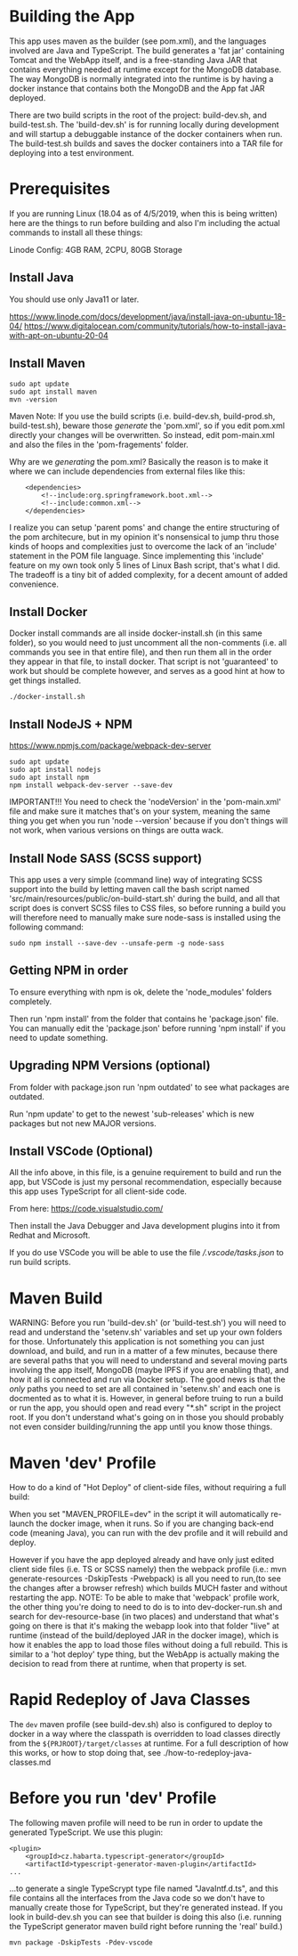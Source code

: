 # Building the App

This app uses maven as the builder (see pom.xml), and the languages involved are Java and TypeScript. The build generates a 'fat jar' containing Tomcat and the WebApp itself, and is a free-standing Java JAR that contains everything needed at runtime except for the MongoDB database. The way MongoDB is normally integrated into the runtime is by having a docker instance that contains both the MongoDB and the App fat JAR deployed.

There are two build scripts in the root of the project: build-dev.sh, and build-test.sh. The 'build-dev.sh' is for running locally during development and will startup a debuggable instance of the docker containers when run. The build-test.sh builds and saves the docker containers into a TAR file for deploying into a test environment.

# Prerequisites

If you are running Linux (18.04 as of 4/5/2019, when this is being written) here are the things to run before building and also I'm including the actual commands to install all these things:

Linode Config: 4GB RAM, 2CPU, 80GB Storage

## Install Java

You should use only Java11 or later.
 
https://www.linode.com/docs/development/java/install-java-on-ubuntu-18-04/
https://www.digitalocean.com/community/tutorials/how-to-install-java-with-apt-on-ubuntu-20-04

## Install Maven

```
sudo apt update
sudo apt install maven
mvn -version
```

Maven Note: If you use the build scripts (i.e. build-dev.sh, build-prod.sh, build-test.sh), beware those *generate* the 'pom.xml', so if you edit pom.xml directly your changes will be overwritten. So instead, edit pom-main.xml and also the files in the 'pom-fragements' folder.

Why are we *generating* the pom.xml? Basically the reason is to make it where we can include dependencies from external files like this:

```
    <dependencies>
        <!--include:org.springframework.boot.xml-->
        <!--include:common.xml-->
    </dependencies>
```
I realize you can setup 'parent poms' and change the entire structuring of the pom architecure, but in my opinion it's nonsensical to jump thru those kinds of hoops and complexities just to overcome the lack of an 'include' statement in the POM file language. Since implementing this 'include' feature on my own took only 5 lines of Linux Bash script, that's what I did. The tradeoff is a tiny bit of added complexity, for a decent amount of added convenience.

## Install Docker

Docker install commands are all inside docker-install.sh (in this same folder), so you would need to just uncomment all the non-comments (i.e. all commands you see in that entire file), and then run them all in the order they appear in that file, to install docker. That script is not 'guaranteed' to work but should be complete however, and serves as a good hint at how to get things installed.

```
./docker-install.sh
```

## Install NodeJS + NPM

https://www.npmjs.com/package/webpack-dev-server

```
sudo apt update
sudo apt install nodejs
sudo apt install npm
npm install webpack-dev-server --save-dev
```

IMPORTANT!!!
You need to check the 'nodeVersion' in the 'pom-main.xml' file and make sure it matches that's on your system, meaning the same
thing you get when you run 'node --version' because if you don't things will not work, when various versions on things are outta wack.

## Install Node SASS (SCSS support)

This app uses a very simple (command line) way of integrating SCSS support into the build by letting maven call the bash script named 'src/main/resources/public/on-build-start.sh' during the build, and all that script does is convert SCSS files to CSS files, so before running a build you will therefore need to manually make sure node-sass is installed using the following command:

```
sudo npm install --save-dev --unsafe-perm -g node-sass
```

## Getting NPM in order

To ensure everything with npm is ok, delete the 'node_modules' folders completely.

Then run 'npm install' from the folder that contains he 'package.json' file. You can manually edit the 'package.json'
before running 'npm install' if you need to update something.

## Upgrading NPM Versions (optional)

From folder with package.json run 'npm outdated' to see what packages are outdated.

Run 'npm update' to get to the newest 'sub-releases' which is new packages but not new MAJOR versions.

## Install VSCode (Optional)

All the info above, in this file, is a genuine requirement to build and run the app, but VSCode is just my personal recommendation, especially because this app uses TypeScript for all client-side code. 

From here:
https://code.visualstudio.com/

Then install the Java Debugger and Java development plugins into it from Redhat and Microsoft. 

If you do use VSCode you will be able to use the file */.vscode/tasks.json* to run build scripts.

# Maven Build

WARNING: Before you run 'build-dev.sh' (or 'build-test.sh') you will need to read and understand the 'setenv.sh' variables and set up your own folders for those. Unfortunately this application is not something you can just download, and build, and run in a matter of a few minutes, because there are several paths that you will need to understand and several moving parts involving the app itself, MongoDB (maybe IPFS if you are enabling that), and how it all is connected and run via Docker setup. The good news is that the *only* paths you need to set are all contained in 'setenv.sh' and each one is docmented as to what it is. However, in general before truing to run a build or run the app, you should open and read every "*.sh" script in the project root. If you don't understand what's going on in those you should probably not even consider building/running the app until you know those things.

# Maven 'dev' Profile

How to do a kind of "Hot Deploy" of client-side files, without requiring a full build:

When you set "MAVEN_PROFILE=dev" in the script it will automatically re-launch the docker image, when it runs. So if you are changing back-end code (meaning Java), you can run with the dev profile and it will rebuild and deploy. 

However if you have the app deployed already and have only just edited client side files (i.e. TS or SCSS namely) then the webpack profile (i.e.: mvn generate-resources -DskipTests -Pwebpack) is all you need to run,(to see the changes after a browser refresh) which builds MUCH faster and without restarting the app. NOTE: To be able to make that 'webpack' profile work, the other thing you're doing to need to do is to into dev-docker-run.sh and search for dev-resource-base (in two places) and understand that what's going on there is that it's making the webapp look into that folder "live" at runtime (instead of the build/deployed JAR in the docker image), which is how it enables the app to load those files without doing a full rebuild. This is similar to a 'hot deploy' type thing, but the WebApp is actually making the decision to read from there at runtime, when that property is set.

# Rapid Redeploy of Java Classes

The `dev` maven profile (see build-dev.sh) also is configured to deploy to docker in a way where the classpath is overridden to load classes directly from the `${PRJROOT}/target/classes` at runtime. For a full description of how this works, or how to stop doing that, see ./how-to-redeploy-java-classes.md

# Before you run 'dev' Profile 

The following maven profile will need to be run in order to update the generated TypeScript. We use this plugin:

    <plugin>
        <groupId>cz.habarta.typescript-generator</groupId>
        <artifactId>typescript-generator-maven-plugin</artifactId>
    ...

...to generate a single TypeScrypt type file named "JavaIntf.d.ts", and this file contains all the interfaces from the Java code so we
don't have to manually create those for TypeScript, but they're generated instead. If you look in build-dev.sh you can see that
builder is doing this also (i.e. running the TypeScript generator maven build right before running the 'real' build.)

    mvn package -DskipTests -Pdev-vscode

